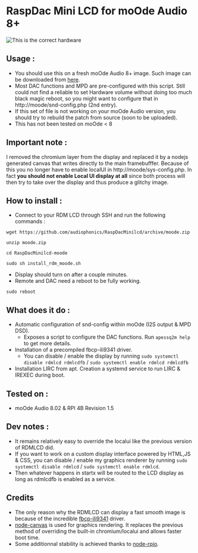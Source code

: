 # RaspDac Mini LCD for moOde Audio 8+

![This is the correct hardware](https://www.audiophonics.fr/img/cms/Images/Produits/15K/15148/rdinpage_2mlcd4.jpg)


## Usage : 
- You should use this on a fresh moOde Audio 8+ image. Such image can be downloaded from [here](https://moodeaudio.org/#download).
- Most DAC functions and MPD are pre-configured with this script. Still could not find a reliable to set Hardware volume without doing too much black magic reboot, so you might want to configure that in http://moode/snd-config.php (2nd entry).
- If this set of file is not working on your moOde Audio version, you should try to rebuild the patch from source (soon to be uploaded).
- This has not been tested on moOde < 8

## Important note :
I removed the chromium layer from the display and replaced it by a nodejs generated canvas that writes directly to the main framebufffer. 
Because of this you no longer have to enable localUI in http://moode/sys-config.php.
In fact **you should not enable Local UI display at all** since both process will then try to take over the display and thus produce a glitchy image.


## How to install : 
- Connect to your RDM LCD through SSH and run the following commands : 
```
wget https://github.com/audiophonics/RaspDacMinilcd/archive/moode.zip

unzip moode.zip

cd RaspDacMinilcd-moode

sudo sh install_rdm_moode.sh

```
- Display should turn on after a couple minutes.
- Remote and DAC need a reboot to be fully working.
```
sudo reboot
```

## What does it do : 
- Automatic configuration of snd-config within moOde (I2S output & MPD DSD). 
    - Exposes a script to configure the DAC functions. Run ```apessq2m help``` to get more details.
- Installation of a precompiled fbcp-ili9341 driver.
    - You can disable / enable the display by running ```sudo systemctl disable rdmlcd rdmlcdfb```  / ```sudo systemctl enable rdmlcd rdmlcdfb```
- Installation LIRC from apt. Creation a systemd service to run LIRC & IREXEC during boot.

## Tested on  : 
- moOde Audio 8.02 & RPI 4B Revision 1.5

## Dev notes : 
- It remains relatively easy to override the localui like the previous version of RDMLCD did. 
- If you want to work on a custom display interface powered by HTML,JS & CSS,  you can disable / enable my graphics renderer by running ```sudo systemctl disable rdmlcd```  / ```sudo systemctl enable rdmlcd```.
- Then whatever happens in startx will be routed to the LCD display as long as rdmlcdfb is enabled as a service.



## Credits 
- The only reason why the RDMLCD can display a fast smooth image is because of the incredible [fbcp-ili9341](https://github.com/juj/fbcp-ili9341) driver.
- [node-canvas](https://github.com/Automattic/node-canvas) is used for graphics rendering. It replaces the previous method of overriding the built-in chromium/localui and allows faster boot time.
- Some additionnal stability is achieved thanks to [node-rpio](https://github.com/jperkin/node-rpio).


